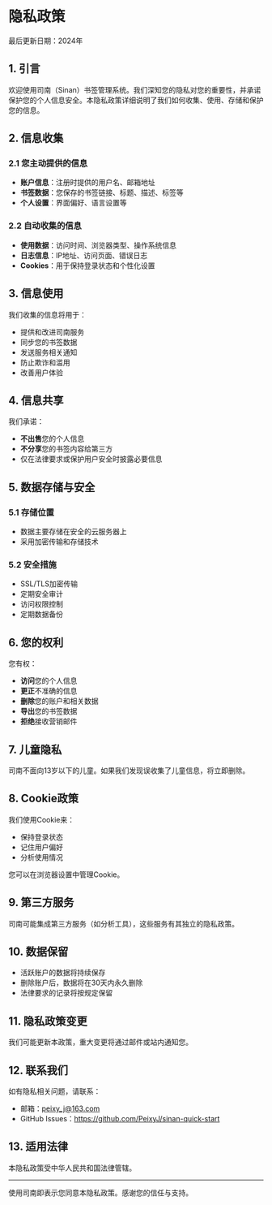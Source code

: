# 隐私政策

最后更新日期：2024年

## 1. 引言

欢迎使用司南（Sinan）书签管理系统。我们深知您的隐私对您的重要性，并承诺保护您的个人信息安全。本隐私政策详细说明了我们如何收集、使用、存储和保护您的信息。

## 2. 信息收集

### 2.1 您主动提供的信息
- **账户信息**：注册时提供的用户名、邮箱地址
- **书签数据**：您保存的书签链接、标题、描述、标签等
- **个人设置**：界面偏好、语言设置等

### 2.2 自动收集的信息
- **使用数据**：访问时间、浏览器类型、操作系统信息
- **日志信息**：IP地址、访问页面、错误日志
- **Cookies**：用于保持登录状态和个性化设置

## 3. 信息使用

我们收集的信息将用于：
- 提供和改进司南服务
- 同步您的书签数据
- 发送服务相关通知
- 防止欺诈和滥用
- 改善用户体验

## 4. 信息共享

我们承诺：
- **不出售**您的个人信息
- **不分享**您的书签内容给第三方
- 仅在法律要求或保护用户安全时披露必要信息

## 5. 数据存储与安全

### 5.1 存储位置
- 数据主要存储在安全的云服务器上
- 采用加密传输和存储技术

### 5.2 安全措施
- SSL/TLS加密传输
- 定期安全审计
- 访问权限控制
- 定期数据备份

## 6. 您的权利

您有权：
- **访问**您的个人信息
- **更正**不准确的信息
- **删除**您的账户和相关数据
- **导出**您的书签数据
- **拒绝**接收营销邮件

## 7. 儿童隐私

司南不面向13岁以下的儿童。如果我们发现误收集了儿童信息，将立即删除。

## 8. Cookie政策

我们使用Cookie来：
- 保持登录状态
- 记住用户偏好
- 分析使用情况

您可以在浏览器设置中管理Cookie。

## 9. 第三方服务

司南可能集成第三方服务（如分析工具），这些服务有其独立的隐私政策。

## 10. 数据保留

- 活跃账户的数据将持续保存
- 删除账户后，数据将在30天内永久删除
- 法律要求的记录将按规定保留

## 11. 隐私政策变更

我们可能更新本政策，重大变更将通过邮件或站内通知您。

## 12. 联系我们

如有隐私相关问题，请联系：
- 邮箱：peixy_j@163.com
- GitHub Issues：https://github.com/PeixyJ/sinan-quick-start

## 13. 适用法律

本隐私政策受中华人民共和国法律管辖。

---

使用司南即表示您同意本隐私政策。感谢您的信任与支持。